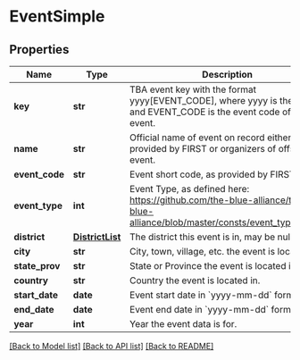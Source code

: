 # EventSimple

## Properties
Name | Type | Description | Notes
------------ | ------------- | ------------- | -------------
**key** | **str** | TBA event key with the format yyyy[EVENT_CODE], where yyyy is the year, and EVENT_CODE is the event code of the event. | 
**name** | **str** | Official name of event on record either provided by FIRST or organizers of offseason event. | 
**event_code** | **str** | Event short code, as provided by FIRST. | 
**event_type** | **int** | Event Type, as defined here: https://github.com/the-blue-alliance/the-blue-alliance/blob/master/consts/event_type.py#L2 | 
**district** | [**DistrictList**](DistrictList.md) | The district this event is in, may be null. | [optional] 
**city** | **str** | City, town, village, etc. the event is located in. | [optional] 
**state_prov** | **str** | State or Province the event is located in. | [optional] 
**country** | **str** | Country the event is located in. | [optional] 
**start_date** | **date** | Event start date in &#x60;yyyy-mm-dd&#x60; format. | 
**end_date** | **date** | Event end date in &#x60;yyyy-mm-dd&#x60; format. | 
**year** | **int** | Year the event data is for. | 

[[Back to Model list]](../README.md#documentation-for-models) [[Back to API list]](../README.md#documentation-for-api-endpoints) [[Back to README]](../README.md)


